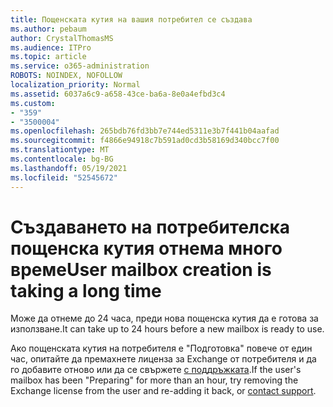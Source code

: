 ```yaml
---
title: Пощенската кутия на вашия потребител се създава
ms.author: pebaum
author: CrystalThomasMS
ms.audience: ITPro
ms.topic: article
ms.service: o365-administration
ROBOTS: NOINDEX, NOFOLLOW
localization_priority: Normal
ms.assetid: 6037a6c9-a658-43ce-ba6a-8e0a4efbd3c4
ms.custom:
- "359"
- "3500004"
ms.openlocfilehash: 265bdb76fd3bb7e744ed5311e3b7f441b04aafad
ms.sourcegitcommit: f4866e94918c7b591ad0cd3b58169d340bcc7f00
ms.translationtype: MT
ms.contentlocale: bg-BG
ms.lasthandoff: 05/19/2021
ms.locfileid: "52545672"
---
```

# <a name="user-mailbox-creation-is-taking-a-long-time"></a><span data-ttu-id="e4934-102">Създаването на потребителска пощенска кутия отнема много време</span><span class="sxs-lookup"><span data-stu-id="e4934-102">User mailbox creation is taking a long time</span></span>

<span data-ttu-id="e4934-103">Може да отнеме до 24 часа, преди нова пощенска кутия да е готова за използване.</span><span class="sxs-lookup"><span data-stu-id="e4934-103">It can take up to 24 hours before a new mailbox is ready to use.</span></span>
  
<span data-ttu-id="e4934-104">Ако пощенската кутия на потребителя е "Подготовка" повече от един час, опитайте да премахнете лиценза за Exchange от потребителя и да го добавите отново или да се свържете [с поддръжката](https://go.microsoft.com/fwlink/p/?linkid=518322).</span><span class="sxs-lookup"><span data-stu-id="e4934-104">If the user's mailbox has been "Preparing" for more than an hour, try removing the Exchange license from the user and re-adding it back, or [contact support](https://go.microsoft.com/fwlink/p/?linkid=518322).</span></span>

